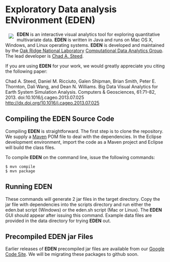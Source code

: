 # Exploratory Data analysis ENvironment (EDEN)

<img src="http://cda.ornl.gov/projects/eden/img/eden_logo.png" align="left" hspace="10" vspace="6">

**EDEN** is an interactive visual analytics tool for exploring quantitative multivariate data.  **EDEN** is written in Java and runs on Mac OS X, Windows, and Linux operating systems. **EDEN** is developed and maintained by the [Oak Ridge National Laboratory](http://www.ornl.gov) [Computational Data Analytics Group](http://cda.ornl.gov).  The lead developer is [Chad A. Steed](http://csteed.github.com/). 

If you are using **EDEN** for your work, we would greatly appreciate you citing the following paper:

Chad A. Steed, Daniel M. Ricciuto, Galen Shipman, Brian Smith, Peter E. Thornton, Dali Wang, and Dean N. Williams. Big Data Visual Analytics for Earth System Simulation Analysis. Computers & Geosciences, 61:71–82, 2013. doi:10.1016/j.cageo.2013.07.025  http://dx.doi.org/10.1016/j.cageo.2013.07.025

## Compiling the EDEN Source Code

Compiling **EDEN** is straightforward.  The first step is to clone the repository.  We supply a [Maven](http://maven.apache.org/) POM file to deal with the dependencies.  In the Eclipse development environment, import the code as a Maven project and Eclipse will build the class files.  

To compile **EDEN** on the command line, issue the following commands:

```
$ mvn compile
$ mvn package
```

## Running EDEN

These commands will generate 2 jar files in the target directory.  Copy the jar file with dependencies into the scripts directory and run either the eden.bat script (Windows) or the eden.sh script (Mac or Linux).  The **EDEN** GUI should appear after issuing this command.  Example data files are provided in the data directory for trying **EDEN** out.  

## Precompiled EDEN jar Files

Earlier releases of **EDEN** precompiled jar files are available from our [Google Code Site](http://code.google.com/p/eden-vis/).  We will be migrating these packages to github soon.
